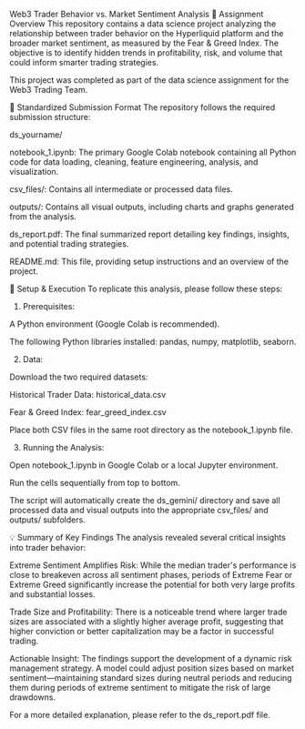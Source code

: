 Web3 Trader Behavior vs. Market Sentiment Analysis
📂 Assignment Overview
This repository contains a data science project analyzing the relationship between trader behavior on the Hyperliquid platform and the broader market sentiment, as measured by the Fear & Greed Index. The objective is to identify hidden trends in profitability, risk, and volume that could inform smarter trading strategies.

This project was completed as part of the data science assignment for the Web3 Trading Team.

🔹 Standardized Submission Format
The repository follows the required submission structure:

ds_yourname/

notebook_1.ipynb: The primary Google Colab notebook containing all Python code for data loading, cleaning, feature engineering, analysis, and visualization.

csv_files/: Contains all intermediate or processed data files.

outputs/: Contains all visual outputs, including charts and graphs generated from the analysis.

ds_report.pdf: The final summarized report detailing key findings, insights, and potential trading strategies.

README.md: This file, providing setup instructions and an overview of the project.

🚀 Setup & Execution
To replicate this analysis, please follow these steps:

1. Prerequisites:

A Python environment (Google Colab is recommended).

The following Python libraries installed: pandas, numpy, matplotlib, seaborn.

2. Data:

Download the two required datasets:

Historical Trader Data: historical_data.csv

Fear & Greed Index: fear_greed_index.csv

Place both CSV files in the same root directory as the notebook_1.ipynb file.

3. Running the Analysis:

Open notebook_1.ipynb in Google Colab or a local Jupyter environment.

Run the cells sequentially from top to bottom.

The script will automatically create the ds_gemini/ directory and save all processed data and visual outputs into the appropriate csv_files/ and outputs/ subfolders.

💡 Summary of Key Findings
The analysis revealed several critical insights into trader behavior:

Extreme Sentiment Amplifies Risk: While the median trader's performance is close to breakeven across all sentiment phases, periods of Extreme Fear or Extreme Greed significantly increase the potential for both very large profits and substantial losses.

Trade Size and Profitability: There is a noticeable trend where larger trade sizes are associated with a slightly higher average profit, suggesting that higher conviction or better capitalization may be a factor in successful trading.

Actionable Insight: The findings support the development of a dynamic risk management strategy. A model could adjust position sizes based on market sentiment—maintaining standard sizes during neutral periods and reducing them during periods of extreme sentiment to mitigate the risk of large drawdowns.

For a more detailed explanation, please refer to the ds_report.pdf file.
